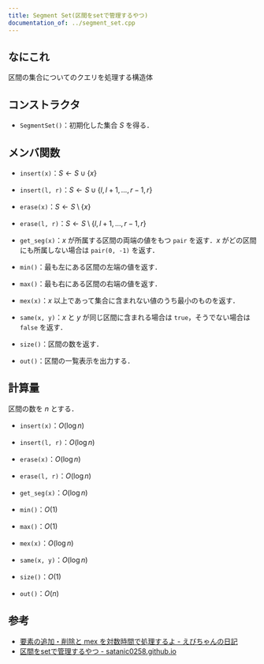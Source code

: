 ```yaml
---
title: Segment Set(区間をsetで管理するやつ)
documentation_of: ../segment_set.cpp
---
```


## なにこれ
区間の集合についてのクエリを処理する構造体

## コンストラクタ
- `SegmentSet()`：初期化した集合 $S$ を得る．

## メンバ関数
- `insert(x)`：$S \leftarrow S \cup \{x\}$
- `insert(l, r)`：$S \leftarrow S \cup \{l, l+1, ..., r-1, r\}$
- `erase(x)`：$S \leftarrow S \setminus \{x\}$
- `erase(l, r)`：$S \leftarrow S \setminus \{l, l+1, ..., r-1, r\}$

- `get_seg(x)`：$x$ が所属する区間の両端の値をもつ `pair` を返す．$x$ がどの区間にも所属しない場合は `pair(0, -1)` を返す．
- `min()`：最も左にある区間の左端の値を返す．
- `max()`：最も右にある区間の右端の値を返す．
- `mex(x)`：$x$ 以上であって集合に含まれない値のうち最小のものを返す．
- `same(x, y)`：$x$ と $y$ が同じ区間に含まれる場合は `true`，そうでない場合は `false` を返す．
- `size()`：区間の数を返す．
- `out()`：区間の一覧表示を出力する．

## 計算量
区間の数を $n$ とする．
- `insert(x)`：$O(\log n)$
- `insert(l, r)`：$O(\log n)$
- `erase(x)`：$O(\log n)$
- `erase(l, r)`：$O(\log n)$

- `get_seg(x)`：$O(\log n)$
- `min()`：$O(1)$
- `max()`：$O(1)$
- `mex(x)`：$O(\log n)$
- `same(x, y)`：$O(\log n)$
- `size()`：$O(1)$
- `out()`：$O(n)$

## 参考
- [要素の追加・削除と mex を対数時間で処理するよ - えびちゃんの日記](https://rsk0315.hatenablog.com/entry/2020/10/11/125049)
- [区間をsetで管理するやつ - satanic0258.github.io](https://satanic0258.github.io/snippets/data-structure/SegmentMap.html)
